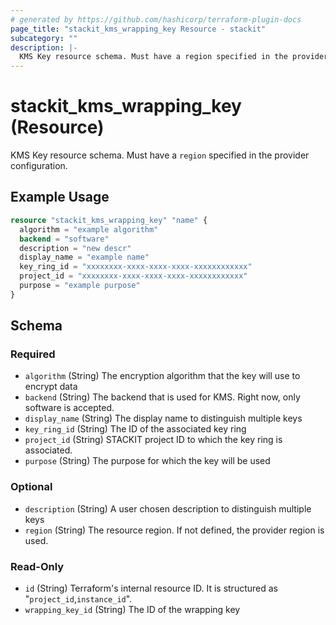 ```yaml
---
# generated by https://github.com/hashicorp/terraform-plugin-docs
page_title: "stackit_kms_wrapping_key Resource - stackit"
subcategory: ""
description: |-
  KMS Key resource schema. Must have a region specified in the provider configuration.
---
```


# stackit_kms_wrapping_key (Resource)

KMS Key resource schema. Must have a `region` specified in the provider configuration.

## Example Usage

```terraform
resource "stackit_kms_wrapping_key" "name" {
  algorithm = "example algorithm"
  backend = "software"
  description = "new descr"
  display_name = "example name"
  key_ring_id = "xxxxxxxx-xxxx-xxxx-xxxx-xxxxxxxxxxxx"
  project_id = "xxxxxxxx-xxxx-xxxx-xxxx-xxxxxxxxxxxx"
  purpose = "example purpose"
}
```

<!-- schema generated by tfplugindocs -->
## Schema

### Required

- `algorithm` (String) The encryption algorithm that the key will use to encrypt data
- `backend` (String) The backend that is used for KMS. Right now, only software is accepted.
- `display_name` (String) The display name to distinguish multiple keys
- `key_ring_id` (String) The ID of the associated key ring
- `project_id` (String) STACKIT project ID to which the key ring is associated.
- `purpose` (String) The purpose for which the key will be used

### Optional

- `description` (String) A user chosen description to distinguish multiple keys
- `region` (String) The resource region. If not defined, the provider region is used.

### Read-Only

- `id` (String) Terraform's internal resource ID. It is structured as "`project_id`,`instance_id`".
- `wrapping_key_id` (String) The ID of the wrapping key
